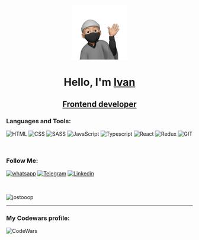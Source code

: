 <p align="center">

  <img width="150" height="150" src="images/sticker.webp">

</p>

<h1 align="center">Hello, I'm <a href="" target="_blank">Ivan</a>
<h2 align="center">
    <a href="" target="_blank">Frontend developer</a>
    
### Languages and Tools:

![HTML](https://img.shields.io/badge/-HTML-090909?style=for-the-badge&logo=html5&logoColor=CC0000)
![CSS](https://img.shields.io/badge/-CSS-090909?style=for-the-badge&logo=css3&logoColor=097CDB)
![SASS](https://img.shields.io/badge/-SASS-090909?style=for-the-badge&logo=SASS&logoColor=B4068E)
![JavaScript](https://img.shields.io/badge/-JavaScript-090909?style=for-the-badge&logo=JavaScript&logoColor=F8C52C)
![Typescript](https://img.shields.io/badge/-typescript-090909?style=for-the-badge&logo=typescript&logoColor=097CDB)
![React](https://img.shields.io/badge/-React-090909?style=for-the-badge&logo=react&logoColor=097CDB)
![Redux](https://img.shields.io/badge/-Redux-090909?style=for-the-badge&logo=Redux&logoColor=097CDB)
![GIT](https://img.shields.io/badge/-GIT-090909?style=for-the-badge&logo=GIT&logoColor=CC0000)

<br> 

### Follow Me:

[![whatsapp](https://img.shields.io/badge/-whatsapp-090909?style=for-the-badge&logo=whatsapp&logoColor=27A0D)](https://wa.me/89818766977)
[![Telegram](https://img.shields.io/badge/-Telegram-090909?style=for-the-badge&logo=telegram&logoColor=27A0D9)](https://t.me/john_stooop)
[![Linkedin](https://img.shields.io/badge/-Linkedin-090909?style=for-the-badge&logo=linkedin&logoColor=1195F5)](https://www.linkedin.com/in/ivantimoshenko)

[//]: # (![gmail]&#40;https://img.shields.io/badge/-gmail-090909?style=for-the-badge&logo=gmail&logoColor=27A0D&#41;)


<br>



<p><img align="center" src="https://github-readme-stats.vercel.app/api/top-langs?username=jostooop&&theme=tokyonight&show_icons=true&locale=en&layout=compact" alt="jostooop" /></p>

---

### My Codewars profile:

[<img align="left" alt="CodeWars" width="350px" src="https://www.codewars.com/users/J_Stooop/badges/large" />][codewars]

[codewars]: https://www.codewars.com/r/J_Stooop
